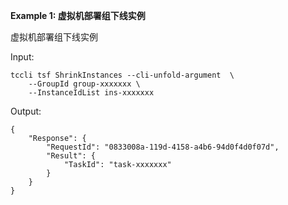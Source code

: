 **Example 1: 虚拟机部署组下线实例**

虚拟机部署组下线实例

Input: 

```
tccli tsf ShrinkInstances --cli-unfold-argument  \
    --GroupId group-xxxxxxx \
    --InstanceIdList ins-xxxxxxx
```

Output: 
```
{
    "Response": {
        "RequestId": "0833008a-119d-4158-a4b6-94d0f4d0f07d",
        "Result": {
            "TaskId": "task-xxxxxxx"
        }
    }
}
```

